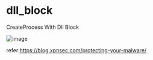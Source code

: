 # dll_block
CreateProcess With Dll Block

![image](https://user-images.githubusercontent.com/31768925/127950043-9f26f73e-0a5f-417f-ba49-3408fc4bb9c1.png)

refer:https://blog.xpnsec.com/protecting-your-malware/
